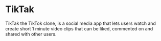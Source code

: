 # TikTak
TikTak the TikTok clone, is a social media app that lets users watch and create short 1 minute video clips that can be liked, commented on and shared with other users.
